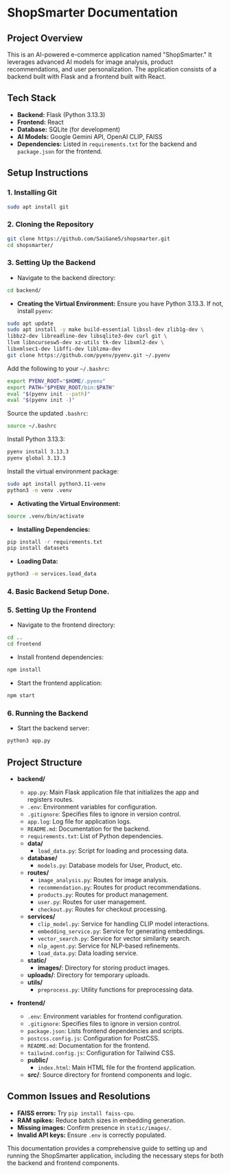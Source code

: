 # ShopSmarter Documentation

## Project Overview
This is an AI-powered e-commerce application named "ShopSmarter." It leverages advanced AI models for image analysis, product recommendations, and user personalization. The application consists of a backend built with Flask and a frontend built with React.

## Tech Stack
- **Backend:** Flask (Python 3.13.3)
- **Frontend:** React
- **Database:** SQLite (for development)
- **AI Models:** Google Gemini API, OpenAI CLIP, FAISS
- **Dependencies:** Listed in `requirements.txt` for the backend and `package.json` for the frontend.

## Setup Instructions

### 1. Installing Git
```bash
sudo apt install git
```

### 2. Cloning the Repository
```bash
git clone https://github.com/SaiGane5/shopsmarter.git
cd shopsmarter/
```

### 3. Setting Up the Backend
- Navigate to the backend directory:
```bash
cd backend/
```

- **Creating the Virtual Environment:**
Ensure you have Python 3.13.3. If not, install `pyenv`:
```bash
sudo apt update
sudo apt install -y make build-essential libssl-dev zlib1g-dev \
libbz2-dev libreadline-dev libsqlite3-dev curl git \
llvm libncursesw5-dev xz-utils tk-dev libxml2-dev \
libxmlsec1-dev libffi-dev liblzma-dev
git clone https://github.com/pyenv/pyenv.git ~/.pyenv
```

Add the following to your `~/.bashrc`:
```bash
export PYENV_ROOT="$HOME/.pyenv"
export PATH="$PYENV_ROOT/bin:$PATH"
eval "$(pyenv init --path)"
eval "$(pyenv init -)"
```

Source the updated `.bashrc`:
```bash
source ~/.bashrc
```

Install Python 3.13.3:
```bash
pyenv install 3.13.3
pyenv global 3.13.3
```

Install the virtual environment package:
```bash
sudo apt install python3.11-venv
python3 -m venv .venv
```

- **Activating the Virtual Environment:**
```bash
source .venv/bin/activate
```

- **Installing Dependencies:**
```bash
pip install -r requirements.txt
pip install datasets
```

- **Loading Data:**
```bash
python3 -m services.load_data
```

### 4. Basic Backend Setup Done.

### 5. Setting Up the Frontend
- Navigate to the frontend directory:
```bash
cd ..
cd frontend
```

- Install frontend dependencies:
```bash
npm install
```

- Start the frontend application:
```bash
npm start
```

### 6. Running the Backend
- Start the backend server:
```bash
python3 app.py
```

## Project Structure
- **backend/**
  - `app.py`: Main Flask application file that initializes the app and registers routes.
  - `.env`: Environment variables for configuration.
  - `.gitignore`: Specifies files to ignore in version control.
  - `app.log`: Log file for application logs.
  - `README.md`: Documentation for the backend.
  - `requirements.txt`: List of Python dependencies.
  - **data/**
    - `load_data.py`: Script for loading and processing data.
  - **database/**
    - `models.py`: Database models for User, Product, etc.
  - **routes/**
    - `image_analysis.py`: Routes for image analysis.
    - `recommendation.py`: Routes for product recommendations.
    - `products.py`: Routes for product management.
    - `user.py`: Routes for user management.
    - `checkout.py`: Routes for checkout processing.
  - **services/**
    - `clip_model.py`: Service for handling CLIP model interactions.
    - `embedding_service.py`: Service for generating embeddings.
    - `vector_search.py`: Service for vector similarity search.
    - `nlp_agent.py`: Service for NLP-based refinements.
    - `load_data.py`: Data loading service.
  - **static/**
    - **images/**: Directory for storing product images.
  - **uploads/**: Directory for temporary uploads.
  - **utils/**
    - `preprocess.py`: Utility functions for preprocessing data.

- **frontend/**
  - `.env`: Environment variables for frontend configuration.
  - `.gitignore`: Specifies files to ignore in version control.
  - `package.json`: Lists frontend dependencies and scripts.
  - `postcss.config.js`: Configuration for PostCSS.
  - `README.md`: Documentation for the frontend.
  - `tailwind.config.js`: Configuration for Tailwind CSS.
  - **public/**
    - `index.html`: Main HTML file for the frontend application.
  - **src/**: Source directory for frontend components and logic.

## Common Issues and Resolutions
- **FAISS errors:** Try `pip install faiss-cpu`.
- **RAM spikes:** Reduce batch sizes in embedding generation.
- **Missing images:** Confirm presence in `static/images/`.
- **Invalid API keys:** Ensure `.env` is correctly populated.

This documentation provides a comprehensive guide to setting up and running the ShopSmarter application, including the necessary steps for both the backend and frontend components.